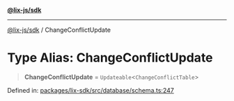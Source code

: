 [**@lix-js/sdk**](../README.md)

***

[@lix-js/sdk](../README.md) / ChangeConflictUpdate

# Type Alias: ChangeConflictUpdate

> **ChangeConflictUpdate** = `Updateable`\<`ChangeConflictTable`\>

Defined in: [packages/lix-sdk/src/database/schema.ts:247](https://github.com/opral/monorepo/blob/b171e3e71d4461028abf991c33609fbcfb064d33/packages/lix-sdk/src/database/schema.ts#L247)

